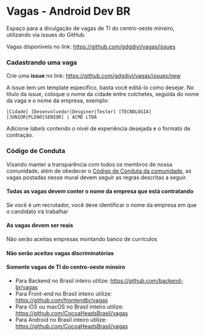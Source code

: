 # Vagas - Android Dev BR

Espaço para a divulgação de vagas de TI do centro-oeste mineiro, utilizando via issues do GitHub.

Vagas disponíveis no link: https://github.com/gdgdivi/vagas/issues

### Cadastrando uma vaga

Crie uma **issue** no link: https://github.com/gdgdivi/vagas/issues/new

A issue tem um template específico, basta você editá-lo como desejar. No título da issue, coloque o nome da cidade entre colchetes, seguida do nome da vaga e o nome da empresa, exemplo:

`[Cidade] [Desenvolvedor|Desginer|Tester] [TECNOLOGIA] [JUNIOR|PLENO|SENIOR] | ACME LTDA`

Adicione _labels_ contendo o nível de experiência desejada e o formato de contração. 

### Código de Conduta
Visando manter a transparência com todos os membros de nossa comunidade, além de obedecer o [Código de Conduta da comunidade](https://github.com/gdgdivi/codigo-conduta), as vagas postadas nesse mural devem seguir as regras descritas a seguir.

#### Todas as vagas devem conter o nome da empresa que está contratando
Se você é um recrutador, você deve identificar o nome da empresa em que o candidato irá trabalhar

#### As vagas devem ser reais
Não serão aceitas empresas montando banco de currículos

#### Não serão aceitas vagas discriminatórias 

#### Somente vagas de TI do centro-oeste mineiro
  - Para Backend no Brasil inteiro utilize: https://github.com/backend-br/vagas
  - Para Front-end no Brasil inteiro utilize: https://github.com/frontendbr/vagas
  - Para iOS ou macOS no Brasil inteiro utilize: https://github.com/CocoaHeadsBrasil/vagas
  - Para Android no Brasil inteiro utilize: https://github.com/CocoaHeadsBrasil/vagas
